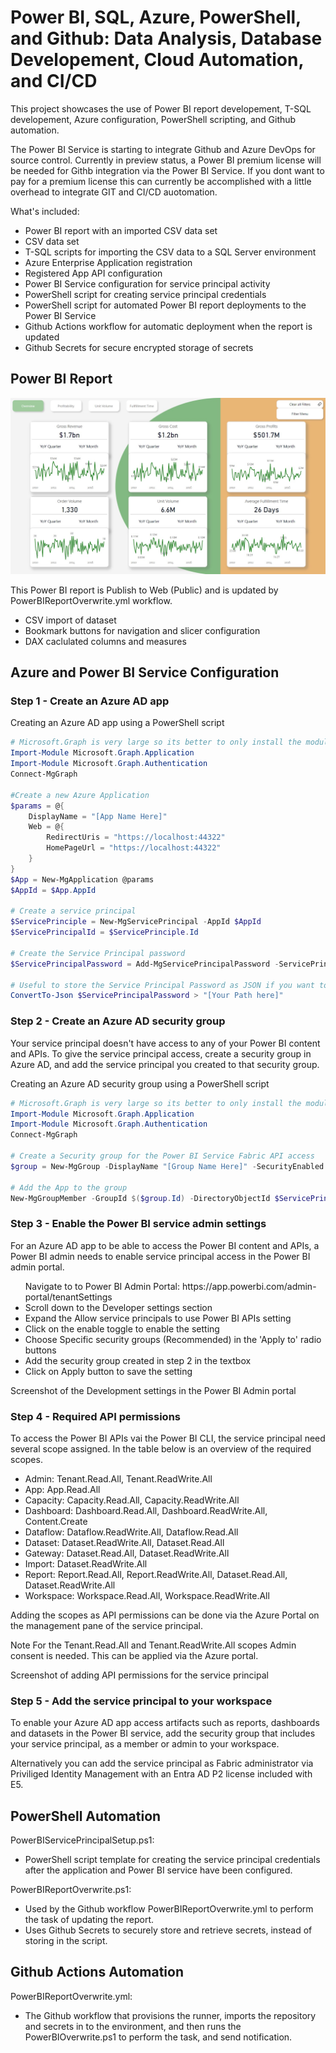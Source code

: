 <h1>Power BI, SQL, Azure, PowerShell, and Github: Data Analysis, Database Developement, Cloud Automation, and CI/CD</h1>

This project showcases the use of Power BI report developement, T-SQL developement, Azure configuration, PowerShell scripting, and Github automation.

The Power BI Service is starting to integrate Github and Azure DevOps for source control. Currently in preview status, a Power BI premium license will be needed for Githb integration via the Power BI Service.
If you dont want to pay for a premium license this can currently be accomplished with a little overhead to integrate GIT and CI/CD auotomation.

What's included:
- Power BI report with an imported CSV data set
- CSV data set
- T-SQL scripts for importing the CSV data to a SQL Server environment
- Azure Enterprise Application registration
- Registered App API configuration
- Power BI Service configuration for service principal activity
- PowerShell script for creating service principal credentials
- PowerShell script for automated Power BI report deployments to the Power BI Service
- Github Actions workflow for automatic deployment when the report is updated
- Github Secrets for secure encrypted storage of secrets

<h2>Power BI Report</h2>
<a href="https://app.powerbi.com/view?r=eyJrIjoiNWY5MDgxMWQtYTM2Zi00YmExLTg5NzktZDhmMTk5YzBjOWQ0IiwidCI6ImYzNmUyMWM1LTU0MjktNDRlNi1hZjlhLTUwOWMzYWEwNzc2MSJ9&pageName=ReportSectionb20cb185ce329cea8bfc" target="_blank" rel="noopener noreferrer"><img src="https://github.com/JFloresTech/PowerBI/blob/main/Europe%20Sales%20Report%20.jpg"></a>

  This Power BI report is Publish to Web (Public) and is updated by PowerBIReportOverwrite.yml workflow.
  - CSV import of dataset 
  - Bookmark buttons for navigation and slicer configuration
  - DAX caclulated columns and measures 

<h2>Azure and Power BI Service Configuration</h2>
<h3>Step 1 - Create an Azure AD app</h3>
Creating an Azure AD app using a PowerShell script

``` PowerShell
# Microsoft.Graph is very large so its better to only install the modules needed
Import-Module Microsoft.Graph.Application
Import-Module Microsoft.Graph.Authentication
Connect-MgGraph

#Create a new Azure Application
$params = @{
    DisplayName = "[App Name Here]"
    Web = @{
        RedirectUris = "https://localhost:44322"
        HomePageUrl = "https://localhost:44322"
    }
}
$App = New-MgApplication @params
$AppId = $App.AppId

# Create a service principal
$ServicePrinciple = New-MgServicePrincipal -AppId $AppId
$ServicePrincipalId = $ServicePrinciple.Id

# Create the Service Principal password
$ServicePrincipalPassword = Add-MgServicePrincipalPassword -ServicePrincipalId $ServicePrincipalId

# Useful to store the Service Principal Password as JSON if you want to store it in a vault or use it else where
ConvertTo-Json $ServicePrincipalPassword > "[Your Path here]"
```
<h3>Step 2 - Create an Azure AD security group</h3>
Your service principal doesn't have access to any of your Power BI content and APIs. To give the service principal access, create a security group in Azure AD, and add the service principal you created to that security group.

Creating an Azure AD security group using a PowerShell script
``` PowerShell
# Microsoft.Graph is very large so its better to only install the modules needed
Import-Module Microsoft.Graph.Application
Import-Module Microsoft.Graph.Authentication
Connect-MgGraph
  
# Create a Security group for the Power BI Service Fabric API access
$group = New-MgGroup -DisplayName "[Group Name Here]" -SecurityEnabled -MailEnabled:$False -MailNickName "notSet"

# Add the App to the group
New-MgGroupMember -GroupId $($group.Id) -DirectoryObjectId $ServicePrincipalId
```
<h3>Step 3 - Enable the Power BI service admin settings</h3>
For an Azure AD app to be able to access the Power BI content and APIs, a Power BI admin needs to enable service principal access in the Power BI admin portal.
<ul>
Navigate to to Power BI Admin Portal: https://app.powerbi.com/admin-portal/tenantSettings
<li>Scroll down to the Developer settings section</li>
<li>Expand the Allow service principals to use Power BI APIs setting</li>
<li>Click on the enable toggle to enable the setting</li>
<li>Choose Specific security groups (Recommended) in the 'Apply to' radio buttons</li>
<li>Add the security group created in step 2 in the textbox</li>
<li>Click on Apply button to save the setting</li>
</ul>
Screenshot of the Development settings in the Power BI Admin portal 

<h3>Step 4 - Required API permissions</h3>
To access the Power BI APIs vai the Power BI CLI, the service principal need several scope assigned. In the table below is an overview of the required scopes.
<ul>
<li>Admin: Tenant.Read.All, Tenant.ReadWrite.All</li>
<li>App: App.Read.All</li>
<li>Capacity: Capacity.Read.All, Capacity.ReadWrite.All</li>
<li>Dashboard: Dashboard.Read.All, Dashboard.ReadWrite.All, Content.Create</li>
<li>Dataflow: Dataflow.ReadWrite.All, Dataflow.Read.All</li>
<li>Dataset: Dataset.ReadWrite.All, Dataset.Read.All</li>
<li>Gateway: Dataset.Read.All, Dataset.ReadWrite.All</li>
<li>Import: Dataset.ReadWrite.All</li>
<li>Report: Report.Read.All, Report.ReadWrite.All, Dataset.Read.All, Dataset.ReadWrite.All</li>
<li>Workspace: Workspace.Read.All, Workspace.ReadWrite.All</li>
</ul>
Adding the scopes as API permissions can be done via the Azure Portal on the management pane of the service principal.

Note
For the Tenant.Read.All and Tenant.ReadWrite.All scopes Admin consent is needed. This can be applied via the Azure portal.

Screenshot of adding API permissions for the service principal

<h3>Step 5 - Add the service principal to your workspace</h3>
To enable your Azure AD app access artifacts such as reports, dashboards and datasets in the Power BI service, add the security group that includes your service principal, as a member or admin to your workspace.

Alternatively you can add the service principal as Fabric administrator via Priviliged Identity Management with an Entra AD P2 license included with E5.

<h2>PowerShell Automation</h2>
PowerBIServicePrincipalSetup.ps1:
<ul>
<li>PowerShell script template for creating the service principal credentials after the application and Power BI service have been configured.</li>
</ul>
PowerBIReportOverwrite.ps1:
<ul>
<li>Used by the Github workflow PowerBIReportOverwrite.yml to perform the task of updating the report.</li>
<li>Uses Github Secrets to securely store and retrieve secrets, instead of storing in the script.</li>
</ul>

<h2>Github Actions Automation</h2>
PowerBIReportOverwrite.yml:
<ul>
<li>The Github workflow that provisions the runner, imports the repository and secrets in to the environment, and then runs the PowerBIOverwrite.ps1 to perform the task, and send notification.</li>
</ul>
